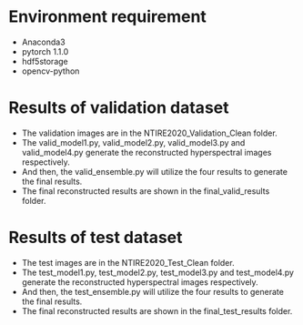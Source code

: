 # Environment requirement
- Anaconda3 
- pytorch 1.1.0 
- hdf5storage 
- opencv-python 

# Results of validation dataset
- The validation images are in the NTIRE2020_Validation_Clean folder.
- The valid_model1.py, valid_model2.py, valid_model3.py and valid_model4.py generate the reconstructed hyperspectral images respectively.
- And then, the valid_ensemble.py will utilize the four results to generate the final results.
- The final reconstructed results are shown in the final_valid_results folder.

# Results of test dataset
- The test images are in the NTIRE2020_Test_Clean folder.
- The test_model1.py, test_model2.py, test_model3.py and test_model4.py generate the reconstructed hyperspectral images respectively.
- And then, the test_ensemble.py will utilize the four results to generate the final results.
- The final reconstructed results are shown in the final_test_results folder.
